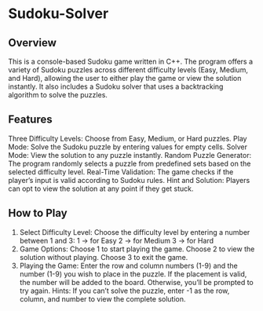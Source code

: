 # Sudoku-Solver
## Overview
This is a console-based Sudoku game written in C++. The program offers a variety of Sudoku puzzles across different difficulty levels (Easy, Medium, and Hard), allowing the user to either play the game or view the solution instantly. It also includes a Sudoku solver that uses a backtracking algorithm to solve the puzzles.

## Features
Three Difficulty Levels: Choose from Easy, Medium, or Hard puzzles.
Play Mode: Solve the Sudoku puzzle by entering values for empty cells.
Solver Mode: View the solution to any puzzle instantly.
Random Puzzle Generator: The program randomly selects a puzzle from predefined sets based on the selected difficulty level.
Real-Time Validation: The game checks if the player’s input is valid according to Sudoku rules.
Hint and Solution: Players can opt to view the solution at any point if they get stuck.

## How to Play
1. Select Difficulty Level: Choose the difficulty level by entering a number between 1 and 3:
    1 -> for Easy
    2 -> for Medium
    3 -> for Hard
2. Game Options:
    Choose 1 to start playing the game.
    Choose 2 to view the solution without playing.
    Choose 3 to exit the game.
3. Playing the Game:
    Enter the row and column numbers (1-9) and the number (1-9) you wish to place in the puzzle.
    If the placement is valid, the number will be added to the board. Otherwise, you’ll be prompted to try again.
    Hints:
    If you can’t solve the puzzle, enter -1 as the row, column, and number to view the complete solution.
